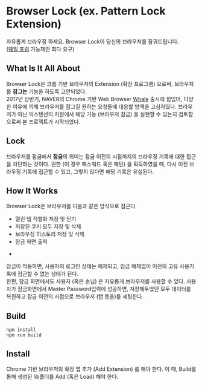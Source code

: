 # Browser Lock (ex. Pattern Lock Extension)
자유롭게 브라우징 하세요. Browser Lock이 당신의 브라우저를 잠궈드립니다. </br>
([웨일 포럼](http://forum.whale.naver.com/) 기능제안 최다 요구)

## What Is It All About
Browser Lock은 크롬 기반 브라우저의 Extension (확장 프로그램) 으로써, 브라우저를 <b>잠그는</b> 기능을 하도록 고안되었다.</br>
2017년 상반기, NAVER의 Chrome 기반 Web Browser [Whale](http://whale.naver.com/) 출시에 힘입어, 다양한 이유에 의해 브라우저를 잠그길 원하는 요청들에 대응할 방책을 고심하였다.
브라우저가 아닌 익스텐션의 차원에서 해당 기능 (브라우저 잠금) 을 실현할 수 있는지 검토함으로써 본 프로젝트가 시작되었다.

## Lock
브라우저를 잠금에서 <b>잠금</b>의 의미는 잠금 이전의 시점까지의 브라우징 기록에 대한 접근을 차단하는 것이다. 권한 (이 경우 패스워드 혹은 패턴) 을 획득하였을 때, 다시 이전 브라우징 기록에 접근할 수 있고, 그렇지 않다면 해당 기록은 유실된다.

## How It Works
Browser Lock은 브라우저를 다음과 같은 방식으로 잠근다.
- 열린 탭 직렬화 저장 및 닫기
- 저장된 쿠키 모두 저장 및 삭제
- 브라우징 히스토리 저장 및 삭제
- 잠금 화면 출력
- ~~~저장된 패스워드 삭제 (현재 재외)~~~

잠금이 작동하면, 사용자의 로그인 상태는 해제되고, 잠금 해제없이 이전의 고유 사용기록에 접근할 수 없는 상태가 된다.</br>
한편, 잠금 화면에서도 사용자 (혹은 손님) 은 자유롭게 브라우저를 사용할 수 있다. 사용자가 잠금화면에서 Master Password입력에 성공하면, 저장해두었던 모두 데이터를 복원하고 잠금 이전의 시점으로 브라우저 (탭 등을)를 세팅한다.

## Build
```
npm install
npm run build
```

## Install
Chrome 기반 브라우저의 확장 앱 추가 (Add Extension) 를 해야 한다. 이 때, Build를 통해 생성된 lib폴더를 Add (혹은 Load) 해야 한다.
